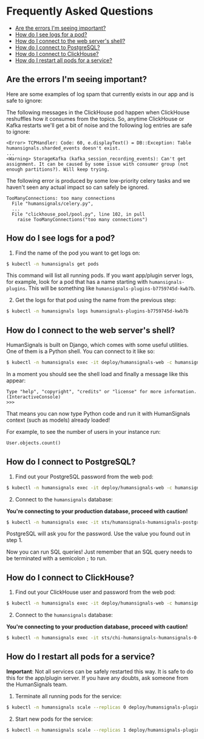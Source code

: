 # Frequently Asked Questions

- [Are the errors I'm seeing important?](#are-the-errors-im-seeing-important)
- [How do I see logs for a pod?](#how-do-i-see-logs-for-a-pod)
- [How do I connect to the web server's shell?](#how-do-i-connect-to-the-web-servers-shell)
- [How do I connect to PostgreSQL?](#how-do-i-connect-to-postgresql)
- [How do I connect to ClickHouse?](#how-do-i-connect-to-clickhouse)
- [How do I restart all pods for a service?](#how-do-i-restart-all-pods-for-a-service)

## Are the errors I'm seeing important?

Here are some examples of log spam that currently exists
in our app and is safe to ignore:

The following messages in the ClickHouse pod happen when ClickHouse reshuffles
how it consumes from the topics. So, anytime ClickHouse or Kafka restarts
we'll get a bit of noise and the following log entries are safe to ignore:

```
<Error> TCPHandler: Code: 60, e.displayText() = DB::Exception: Table humansignals.sharded_events doesn't exist.
...
<Warning> StorageKafka (kafka_session_recording_events): Can't get assignment. It can be caused by some issue with consumer group (not enough partitions?). Will keep trying.
```

The following error is produced by some low-priority celery tasks and
we haven't seen any actual impact so can safely be ignored.

```
TooManyConnections: too many connections
  File "humansignals/celery.py",
  ...
  File "clickhouse_pool/pool.py", line 102, in pull
    raise TooManyConnections("too many connections")
```

## How do I see logs for a pod?

1. Find the name of the pod you want to get logs on:

```sh
$ kubectl -n humansignals get pods
```

This command will list all running pods. If you want app/plugin server logs,
for example, look for a pod that has a name starting with `humansignals-plugins`.
This will be something like `humansignals-plugins-b7759745d-kwb7b`.

2. Get the logs for that pod using the name from the previous step:

```sh
$ kubectl -n humansignals logs humansignals-plugins-b7759745d-kwb7b
```

## How do I connect to the web server's shell?

HumanSignals is built on Django, which comes with some useful utilities.
One of them is a Python shell. You can connect to it like so:

```sh
$ kubectl -n humansignals exec -it deploy/humansignals-web -c humansignals-web -- python manage.py shell_plus
```

In a moment you should see the shell load
and finally a message like this appear:

```
Type "help", "copyright", "credits" or "license" for more information.
(InteractiveConsole)
>>>
```

That means you can now type Python code and run it with
HumanSignals context (such as models) already loaded!

For example, to see the number of users in your instance run:

```python
User.objects.count()
```

## How do I connect to PostgreSQL?

1. Find out your PostgreSQL password from the web pod:

```sh
$ kubectl -n humansignals exec -it deploy/humansignals-web -c humansignals-web -- sh -c 'echo The PostgreSQL password is: $POSTHOG_DB_PASSWORD'
```

2. Connect to the `humansignals` database:

**You're connecting to your production database, proceed with caution!**

```sh
$ kubectl -n humansignals exec -it sts/humansignals-humansignals-postgresql -- psql -d humansignals -U postgres
```

PostgreSQL will ask you for the password.
Use the value you found out in step 1.

Now you can run SQL queries!
Just remember that an SQL query needs
to be terminated with a semicolon `;` to run.

## How do I connect to ClickHouse?

1. Find out your ClickHouse user and password from the web pod:

```sh
$ kubectl -n humansignals exec -it deploy/humansignals-web -c humansignals-web -- sh -c 'echo -e "User: $CLICKHOUSE_USER\nPassword: $CLICKHOUSE_PASSWORD"'
```

2. Connect to the `humansignals` database:

**You're connecting to your production database, proceed with caution!**

```sh
$ kubectl -n humansignals exec -it sts/chi-humansignals-humansignals-0-0 -- clickhouse-client -d humansignals --user <user_from_step_1> --password <password_from_step_1>
```

## How do I restart all pods for a service?

**Important**: Not all services can be safely restarted this way.
It is safe to do this for the app/plugin server.
If you have any doubts, ask someone from the HumanSignals team.

1. Terminate all running pods for the service:

```sh
$ kubectl -n humansignals scale --replicas 0 deploy/humansignals-plugins
```

2. Start new pods for the service:

```sh
$ kubectl -n humansignals scale --replicas 1 deploy/humansignals-plugins
```
